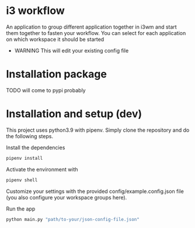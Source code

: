# i3 workflow
An application to group different application together in i3wm and start them together to fasten your workflow.
You can select for each application on which workspace it should be started
- WARNING This will edit your existing config file

# Installation package
TODO will come to pypi probably

# Installation and setup (dev)
This project uses python3.9 with pipenv. Simply clone the repository and do the following steps.

Install the dependencies
```bash
pipenv install
```

Activate the environment with 
```bash
pipenv shell
```
Customize your settings with the provided config/example.config.json file (you also configure your workspace groups here).

Run the app
```bash
python main.py "path/to-your/json-config-file.json"
```

